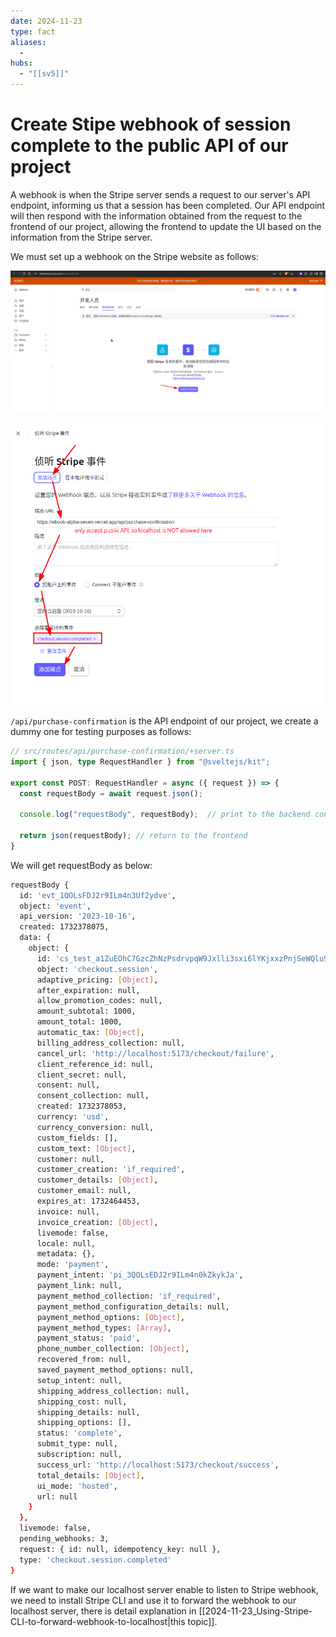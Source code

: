 ```yaml
---
date: 2024-11-23
type: fact
aliases:
  -
hubs:
  - "[[sv5]]"
---
```


# Create Stipe webhook of session complete to the public API of our project

A webhook is when the Stripe server sends a request to our server's API endpoint, informing us that a session has been completed. Our API endpoint will then respond with the information obtained from the request to the frontend of our project, allowing the frontend to update the UI based on the information from the Stripe server.

We must set up a webhook on the Stripe website as follows:


![wh-st1.png](../assets/imgs/wh-st1.png)

![wh-st4.png](../assets/imgs/wh-st4.png)

`/api/purchase-confirmation` is the API endpoint of our project, we create a dummy one for testing purposes as follows:

```ts
// src/routes/api/purchase-confirmation/+server.ts 
import { json, type RequestHandler } from "@sveltejs/kit";

export const POST: RequestHandler = async ({ request }) => {
  const requestBody = await request.json();

  console.log("requestBody", requestBody);  // print to the backend console (terminal)

  return json(requestBody); // return to the frontend
}

```

We will get requestBody as below:

```bash
requestBody {
  id: 'evt_1QOLsFDJ2r9ILm4n3Uf2ydve',
  object: 'event',
  api_version: '2023-10-16',
  created: 1732378075,
  data: {
    object: {
      id: 'cs_test_a1ZuEOhC7GzcZhNzPsdrvpqW9Jxlli3sxi6lYKjxxzPnjSeWQlu98OXApa',
      object: 'checkout.session',
      adaptive_pricing: [Object],
      after_expiration: null,
      allow_promotion_codes: null,
      amount_subtotal: 1000,
      amount_total: 1000,
      automatic_tax: [Object],
      billing_address_collection: null,
      cancel_url: 'http://localhost:5173/checkout/failure',
      client_reference_id: null,
      client_secret: null,
      consent: null,
      consent_collection: null,
      created: 1732378053,
      currency: 'usd',
      currency_conversion: null,
      custom_fields: [],
      custom_text: [Object],
      customer: null,
      customer_creation: 'if_required',
      customer_details: [Object],
      customer_email: null,
      expires_at: 1732464453,
      invoice: null,
      invoice_creation: [Object],
      livemode: false,
      locale: null,
      metadata: {},
      mode: 'payment',
      payment_intent: 'pi_3QOLsEDJ2r9ILm4n0kZkykJa',
      payment_link: null,
      payment_method_collection: 'if_required',
      payment_method_configuration_details: null,
      payment_method_options: [Object],
      payment_method_types: [Array],
      payment_status: 'paid',
      phone_number_collection: [Object],
      recovered_from: null,
      saved_payment_method_options: null,
      setup_intent: null,
      shipping_address_collection: null,
      shipping_cost: null,
      shipping_details: null,
      shipping_options: [],
      status: 'complete',
      submit_type: null,
      subscription: null,
      success_url: 'http://localhost:5173/checkout/success',
      total_details: [Object],
      ui_mode: 'hosted',
      url: null
    }
  },
  livemode: false,
  pending_webhooks: 3,
  request: { id: null, idempotency_key: null },
  type: 'checkout.session.completed'
}
```

If we want to make our localhost server enable to listen to Stripe webhook, we need to install Stripe CLI and use it to forward the webhook to our localhost server, there is detail explanation in [[2024-11-23_Using-Stripe-CLI-to-forward-webhook-to-localhost|this topic]].


